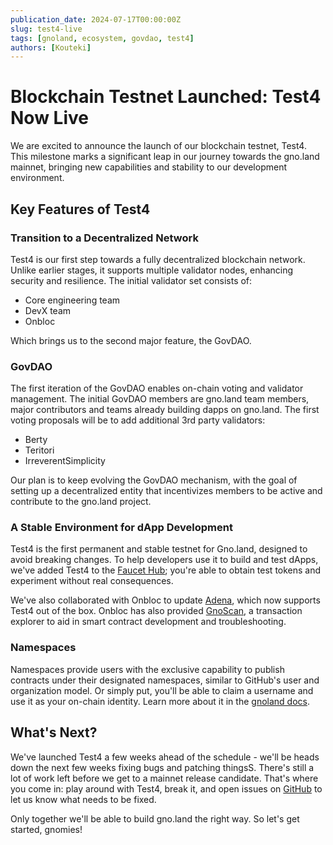 ```yaml
---
publication_date: 2024-07-17T00:00:00Z
slug: test4-live
tags: [gnoland, ecosystem, govdao, test4]
authors: [Kouteki]
---
```


# Blockchain Testnet Launched: Test4 Now Live

We are excited to announce the launch of our blockchain testnet, Test4. This milestone marks a significant leap in our journey towards the gno.land mainnet, bringing new capabilities and stability to our development environment.

## Key Features of Test4

### Transition to a Decentralized Network

Test4 is our first step towards a fully decentralized blockchain network. Unlike earlier stages, it supports multiple validator nodes, enhancing security and resilience. The initial validator set consists of:

- Core engineering team
- DevX team
- Onbloc

Which brings us to the second major feature, the GovDAO.

### GovDAO

The first iteration of the GovDAO enables on-chain voting and validator management. The initial GovDAO members are gno.land team members, major contributors and teams already building dapps on gno.land. The first voting proposals will be to add additional 3rd party validators:

- Berty
- Teritori
- IrreverentSimplicity

Our plan is to keep evolving the GovDAO mechanism, with the goal of setting up a decentralized entity that incentivizes members to be active and contribute to the gno.land project.

### A Stable Environment for dApp Development

Test4 is the first permanent and stable testnet for Gno.land, designed to avoid breaking changes. To help developers use it to build and test dApps, we've added Test4 to the [Faucet Hub](https://faucet.gno.land/); you're able to obtain test tokens and experiment without real consequences.

We've also collaborated with Onbloc to update [Adena](https://www.adena.app/), which now supports Test4 out of the box. Onbloc has also provided [GnoScan](https://gnoscan.io/), a transaction explorer to aid in smart contract development and troubleshooting.

### Namespaces

Namespaces provide users with the exclusive capability to publish contracts under their designated namespaces, similar to GitHub's user and organization model. Or simply put, you'll be able to claim a username and use it as your on-chain identity. Learn more about it in the [gnoland docs](https://docs.gno.land/concepts/namespaces/).

## What's Next?

We've launched Test4 a few weeks ahead of the schedule - we'll be heads down the next few weeks fixing bugs and patching thingsS. There's still a lot of work left before we get to a mainnet release candidate. That's where you come in: play around with Test4, break it, and open issues on [GitHub](https://github.com/gnolang/gno) to let us know what needs to be fixed.

Only together we'll be able to build gno.land the right way. So let's get started, gnomies!